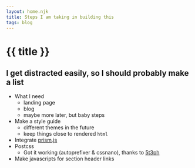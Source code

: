 ```yaml
---
layout: home.njk
title: Steps I am taking in building this
tags: blog
---
```


# {{ title }}

## I get distracted easily, so I should probably make a list

- What I need
    - landing page
    - blog
    - maybe more later, but baby steps
- Make a style guide
    - different themes in the future
    - keep things close to rendered `html`
- Integrate [prism.js](https://prismjs.com/)
- Postcss
    - Got it working (autoprefixer & cssnano), thanks to [5t3ph](https://github.com/5t3ph/11ty-netlify-jumpstart/blob/main/package.json)
- Make javascripts for section header links
